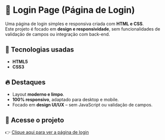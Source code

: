 # 🔑 Login Page (Página de Login)

Uma página de login simples e responsiva criada com **HTML e CSS**.  
Este projeto é focado em **design e responsividade**, sem funcionalidades de validação de campos ou integração com back-end.

## 🚀 Tecnologias usadas
- **HTML5**
- **CSS3**

## 🔥 Destaques
- Layout **moderno e limpo**.
- **100% responsivo**, adaptado para desktop e mobile.
- Focado em **design UI/UX** – sem JavaScript ou validação de campos.

## 📎 Acesse o projeto
👉 [Clique aqui para ver a página de login](https://rfaelvitor.github.io/loginpage/)

